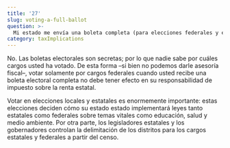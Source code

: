 ```yaml
---
title: '27'
slug: voting-a-full-ballot
question: >-
  Mi estado me envía una boleta completa (para elecciones federales y estatales). ¿Me protejo de la responsabilidad de impuestos sobre la renta estatales si solamente voto por los cargos federales?
category: taxImplications
---
```

No. Las boletas electorales son secretas; por lo que nadie sabe por cuáles cargos usted ha votado. De esta forma –si bien no podemos darle asesoría fiscal–, votar solamente por cargos federales cuando usted recibe una boleta electoral completa no debe tener efecto en su responsabilidad de impuesto sobre la renta estatal.

Votar en elecciones locales y estatales es enormemente importante: estas elecciones deciden cómo su estado estado implementará leyes tanto estatales como federales sobre temas vitales como educación, salud y medio ambiente. Por otra parte, los legisladores estatales y los gobernadores controlan la delimitación de los distritos para los cargos estatales y federales a partir del censo.
